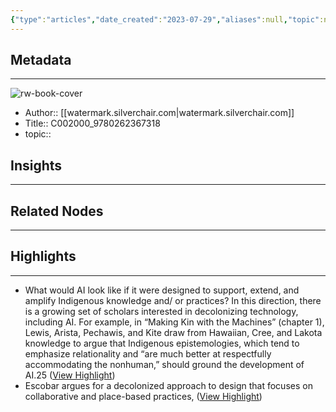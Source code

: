 ```yaml
---
{"type":"articles","date_created":"2023-07-29","aliases":null,"topic":null,"url":"https://watermark.silverchair.com/c002000_9780262367318.pdf?token=AQECAHi208BE49Ooan9kkhW_Ercy7Dm3ZL_9Cf3qfKAc485ysgAAA0UwggNBBgkqhkiG9w0BBwagggMyMIIDLgIBADCCAycGCSqGSIb3DQEHATAeBglghkgBZQMEAS4wEQQMQWSCfL6FUkFKKqVMAgEQgIIC-MvjA-lqLDVJDGrf2YALr4maRLKjDBR0eZ94Yk_Oypm2IpduXvz5QUraWSYhOuwFm9MapLU3NRHWNofK3VnleP7Ee3mpLmtYiP75n6CNzB1HqgEILCH4r7bpaL2BaJ13eb5m_vMAuW25Ha_Ne9-ashBt2GiOTuA84oil1LajB9rJlDc6T1hgeXAU31BrT3Xk2LgBbnzPS67bmwJiRoUrqwvQH8oxpMzEXdvpnOntvHBqxsZfTRJwmqTiQlWWUqkgVCpMA4uRsva5CjSAzuhVkgWNvI9OZLOO-uRw5zsrq41GJFaamOKEr0eWnl_PrOISiO3Ie9a48W2aLEyzwjAqo38n2Bp1dROjx7vfH1vAhv6AYZ7sSRJ3NXTz0SK0wDw1FFGRJuVNg_F4NvnU9sCvR7ixn6OTd_t2ME2SSmsRaUjK-7gAsebk6_NyPsWztx7N9Vj7pxhJq1EWk8kFtzsTEcwTY_DdESEMs-KbyIQWSd3TD1rF_oTqlbqkdtAXAl8YBdf0L5b4s5IndLaJ5xTKkdjKZ_VRv_bI62MsniNra9l3ljOBFTb640VHsPGl5k0vOLUoLSqvGs_K7Yaljst5i0RD11aFf_KPCctAW6newDU9djhtuZfipA3qQgs1lbxvETxBINE9r1B9y4mwKnT5YeA4UVQHyoZ7_-4wzXXkxZpks-9M25m9CcP6qXATKFn9pMIZPccwkdo4M2jFk5fKVbQqyGYK17JalNFDc-O7yk3g_dOHS_s-UlTqaZOSP-O2464aL5GkkVlLnUVDGH3QrO053lroi8SlLpqZ2XA2GzN6TLOHeb38hMIe1hJMBzt8TR6T-zAathAO7lvN1QFWBRQqUo7p_1ob8gK_U1GSHN9NNzdAh-EytCkcisAVNy0yvwaeBx95hXZVcoviq85rxqz_TfymO_Hr2i1OS9FfYnFbXgUX1Pgb1AWdTLqfuFfF3BVwOkCi01hyfuiZkq5EukGspPct_BXe7wUrdRwQJ-CPk6UMzjkex5k","layout":null,"banner":null,"dg-publish":true,"tags":null,"permalink":"/300-biblio/200-articles/c002000-9780262367318/","dgPassFrontmatter":true,"created":"2023-10-20T12:44:20.000-05:00","updated":"2023-10-20T12:44:20.000-05:00"}
---
```


## Metadata
---
![rw-book-cover](https://readwise-assets.s3.amazonaws.com/static/images/article2.74d541386bbf.png)
- Author:: [[watermark.silverchair.com\|watermark.silverchair.com]]
- Title:: C002000_9780262367318
- topic::  



## Insights
---
## Related Nodes
---

## Highlights 
---
- What would AI look like if it were designed to support, extend, and amplify Indigenous knowledge and/ or practices? In this direction, there is a growing set of scholars interested in decolonizing technology, including AI. For example, in “Making Kin with the Machines” (chapter 1), Lewis, Arista, Pechawis, and Kite draw from Hawaiian, Cree, and Lakota knowledge to argue that Indigenous epistemologies, which tend to emphasize relationality and “are much better at respectfully accommodating the nonhuman,” should ground the development of AI.25 ([View Highlight](https://read.readwise.io/read/01h6fgnp75wc12kfk5p5b4jr7e))
- Escobar argues for a decolonized approach to design that focuses on collaborative and place-­based practices, ([View Highlight](https://read.readwise.io/read/01h6fgpqrrgmnh04jjgxnct4ax))
